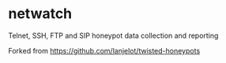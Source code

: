 # netwatch
Telnet, SSH, FTP and SIP honeypot data collection and reporting

Forked from https://github.com/lanjelot/twisted-honeypots